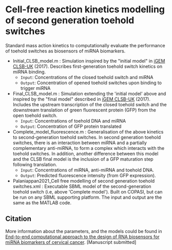 # Cell-free reaction kinetics modelling of second generation toehold switches 
Standard mass action kinetics to computationally evaluate the performance of toehold switches as biosensors of miRNA biomarkers. 

* Initial_CLSB_model.m :
Simulation inspired by the "initial model" in [iGEM CLSB-UK](http://2017.igem.org/Team:CLSB-UK/Model#) (2017). Describes first-generation toehold switch kinetics on miRNA binding. 
  - `Input`: Concentrations of the closed toehold switch and miRNA 
  - `Output`: Concentration of opened toehold switches upon binding to trigger miRNA
* Final_CLSB_model.m :
Simulation extending the 'initial model' above and inspired by the "final model" described in [iGEM CLSB-UK](http://2017.igem.org/Team:CLSB-UK/Model#) (2017). Includes the upstream transcription of the closed toehold switch and the downstream translation of green fluorescent protein (GFP) from the open toehold switch. 
  - `Input`: Concentrations of toehold DNA and miRNA
  - `Output`: Concentration of GFP protein translated
* Complete_model_fluorescence.m :
Generalisation of the above kinetics to second-generation toehold switches. In second generation toehold switches, there is an interaction between miRNA and a partially complementary anti-miRNA, to form a complex which interacts with the toehold switches. In addition, another difference between this model and the CLSB final model is the inclusion of a GFP maturation step following translation. 
  - `Input`: Concentrations of miRNA, anti-miRNA and toehold DNA. 
  - `Output`: Predicted fluorescence intensity (from GFP expression).
* Palaniappan2021_Cell free modelling of second generation toehold switches.xml :
Executable SBML model of the second-generation toehold switch (i.e, above 'Complete model'). Built on COPASI, but can be run on any SBML supporting platform. The input and output are the same as the MATLAB code.


Citation
------------

More information about the parameters, and the models could be found in [End-to-end computational approach to the design of RNA biosensors for miRNA biomarkers of cervical cancer](https://doi.org/10.1101/2021.07.09.451282). [Manuscript submitted]
